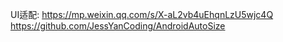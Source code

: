UI适配: https://mp.weixin.qq.com/s/X-aL2vb4uEhqnLzU5wjc4Q 
        https://github.com/JessYanCoding/AndroidAutoSize
